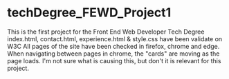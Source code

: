 # techDegree_FEWD_Project1
 This is the first project for the Front End Web Developer Tech Degree
 index.html, contact.html, experience.html & style.css have been validate on W3C
 All pages of the site have been checked in firefox, chrome and edge.
 When navigating between pages in chrome, the "cards" are moving as the page loads.
 I'm not sure what is causing this, but don't it is relevant for this project.
